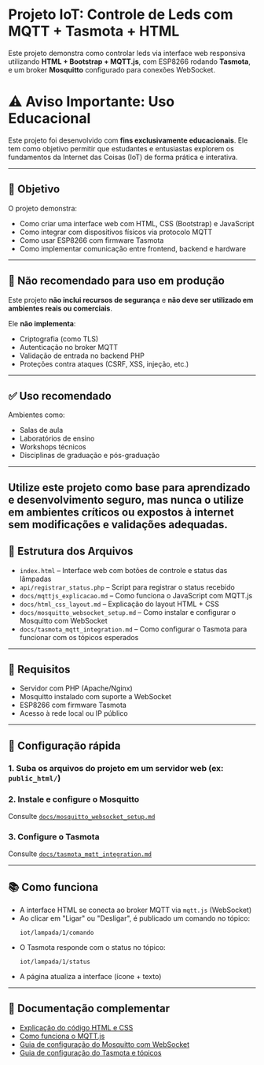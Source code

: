 # Projeto IoT: Controle de Leds com MQTT + Tasmota + HTML

Este projeto demonstra como controlar leds via interface web responsiva utilizando **HTML + Bootstrap + MQTT.js**, com ESP8266 rodando **Tasmota**, e um broker **Mosquitto** configurado para conexões WebSocket.

# ⚠️ Aviso Importante: Uso Educacional

Este projeto foi desenvolvido com **fins exclusivamente educacionais**. Ele tem como objetivo permitir que estudantes e entusiastas explorem os fundamentos da Internet das Coisas (IoT) de forma prática e interativa.

---

## 🎯 Objetivo

O projeto demonstra:

- Como criar uma interface web com HTML, CSS (Bootstrap) e JavaScript
- Como integrar com dispositivos físicos via protocolo MQTT
- Como usar ESP8266 com firmware Tasmota
- Como implementar comunicação entre frontend, backend e hardware

---

## 🚫 Não recomendado para uso em produção

Este projeto **não inclui recursos de segurança** e **não deve ser utilizado em ambientes reais ou comerciais**.

Ele **não implementa**:

- Criptografia (como TLS)
- Autenticação no broker MQTT
- Validação de entrada no backend PHP
- Proteções contra ataques (CSRF, XSS, injeção, etc.)

---

## ✅ Uso recomendado

Ambientes como:

- Salas de aula
- Laboratórios de ensino
- Workshops técnicos
- Disciplinas de graduação e pós-graduação

---

Utilize este projeto como base para aprendizado e desenvolvimento seguro, mas **nunca o utilize em ambientes críticos ou expostos à internet sem modificações e validações adequadas**.
---

## 📁 Estrutura dos Arquivos

- `index.html` – Interface web com botões de controle e status das lâmpadas
- `api/registrar_status.php` – Script para registrar o status recebido
- `docs/mqttjs_explicacao.md` – Como funciona o JavaScript com MQTT.js
- `docs/html_css_layout.md` – Explicação do layout HTML + CSS
- `docs/mosquitto_websocket_setup.md` – Como instalar e configurar o Mosquitto com WebSocket
- `docs/tasmota_mqtt_integration.md` – Como configurar o Tasmota para funcionar com os tópicos esperados

---

## 🚀 Requisitos

- Servidor com PHP (Apache/Nginx)
- Mosquitto instalado com suporte a WebSocket
- ESP8266 com firmware Tasmota
- Acesso à rede local ou IP público

---

## 🔧 Configuração rápida

### 1. Suba os arquivos do projeto em um servidor web (ex: `public_html/`)
### 2. Instale e configure o Mosquitto
Consulte [`docs/mosquitto_websocket_setup.md`](docs/mosquitto_websocket_setup.md)

### 3. Configure o Tasmota
Consulte [`docs/tasmota_mqtt_integration.md`](docs/tasmota_mqtt_integration.md)

---

## 📚 Como funciona

- A interface HTML se conecta ao broker MQTT via `mqtt.js` (WebSocket)
- Ao clicar em "Ligar" ou "Desligar", é publicado um comando no tópico:
  ```
  iot/lampada/1/comando
  ```
- O Tasmota responde com o status no tópico:
  ```
  iot/lampada/1/status
  ```
- A página atualiza a interface (ícone + texto)

---

## 📂 Documentação complementar

- [Explicação do código HTML e CSS](docs/html_css_layout.md)
- [Como funciona o MQTT.js](docs/mqttjs_explicacao.md)
- [Guia de configuração do Mosquitto com WebSocket](docs/mosquitto_websocket_setup.md)
- [Guia de configuração do Tasmota e tópicos](docs/tasmota_mqtt_integration.md)
